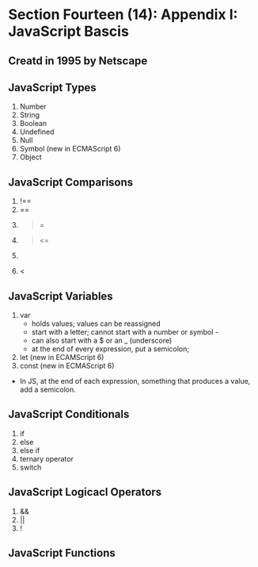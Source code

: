 # Section Fourteen (14): Appendix I: JavaScript Bascis

## Creatd in 1995 by Netscape

## JavaScript Types

1. Number
2. String
3. Boolean
4. Undefined
5. Null
6. Symbol (new in ECMAScript 6)
7. Object

## JavaScript Comparisons

1. !==
2. ==
3. > =
4. > <=
5. >
6. <

## JavaScript Variables

1. var
   - holds values; values can be reassigned
   - start with a letter; cannot start with a number or symbol -
   - can also start with a \$ or an \_ (underscore)
   - at the end of every expression, put a semicolon;
2. let (new in ECAMScript 6)
3. const (new in ECMAScript 6)

- In JS, at the end of each expression, something that produces a value, add a semicolon.

## JavaScript Conditionals

1. if
2. else
3. else if
4. ternary operator
5. switch

## JavaScript Logicacl Operators

1. &&
2. ||
3. !

## JavaScript Functions
